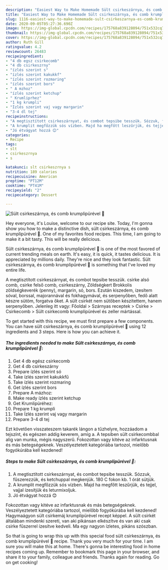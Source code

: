 ```yaml
---
description: "Easiest Way to Make Homemade Sült csirkeszárnya, és comb krumplipürével 🐔"
title: "Easiest Way to Make Homemade Sült csirkeszárnya, és comb krumplipürével 🐔"
slug: 1116-easiest-way-to-make-homemade-sult-csirkeszarnya-es-comb-krumplipurevel
date: 2020-09-05T05:27:36.690Z
image: https://img-global.cpcdn.com/recipes/175768a839128094/751x532cq70/sult-csirkeszarnya-es-comb-krumplipurevel-🐔-recept-foto.jpg
thumbnail: https://img-global.cpcdn.com/recipes/175768a839128094/751x532cq70/sult-csirkeszarnya-es-comb-krumplipurevel-🐔-recept-foto.jpg
cover: https://img-global.cpcdn.com/recipes/175768a839128094/751x532cq70/sult-csirkeszarnya-es-comb-krumplipurevel-🐔-recept-foto.jpg
author: Ruth Gill
ratingvalue: 4.2
reviewcount: 26483
recipeingredient:
- "4 db egsz csirkecomb"
- "4 db csirkeszrny"
- "ízlés szerint s"
- "ízlés szerint kakukkf"
- "ízlés szerint rozmaring"
- "ízlés szerint bors"
- " A mzhoz"
- "ízlés szerint ketchup"
- " Krumliprhez"
- "1 kg krumpli"
- "Ízlés szerint vaj vagy margarin"
- "3-4 dl tej"
recipeinstructions:
- "A megtisztított csirkeszárnyat, és combot tepsibe tesszük. Sózzuk, fűszerezzük, és ketchuppal megkenjük. 180 C fokon kb. 1 órát sütjük."
- "A krumplit megfőzzük sós vízben. Majd ha megfőtt leszűrjük, és tejjel, vajjal ízesítjük és leturmixoljuk."
- "Jó étvágyat hozzá 😊"
categories:
- Recipe
tags:
- slt
- csirkeszrnya
- s

katakunci: slt csirkeszrnya s 
nutrition: 189 calories
recipecuisine: American
preptime: "PT12M"
cooktime: "PT41M"
recipeyield: "2"
recipecategory: Dessert

---
```



![Sült csirkeszárnya, és comb krumplipürével 🐔](https://img-global.cpcdn.com/recipes/175768a839128094/751x532cq70/sult-csirkeszarnya-es-comb-krumplipurevel-🐔-recept-foto.jpg)

Hey everyone, it's Louise, welcome to our recipe site. Today, I'm gonna show you how to make a distinctive dish, sült csirkeszárnya, és comb krumplipürével 🐔. One of my favorites food recipes. This time, I am going to make it a bit tasty. This will be really delicious.

Sült csirkeszárnya, és comb krumplipürével 🐔 is one of the most favored of current trending meals on earth. It's easy, it is quick, it tastes delicious. It is appreciated by millions daily. They're nice and they look fantastic. Sült csirkeszárnya, és comb krumplipürével 🐔 is something that I've loved my entire life.

A megtisztított csirkeszárnyat, és combot tepsibe tesszük. csirke alsó comb, csirke felső comb, csirkeszárny, Zöldségkert Brokkolis zöldségkeverék (penny), margarin, só, bors. Ezután kiszedem, ízesítem sóval, borssal, majorannával és fokhagymával, és serpenyőben, fedő alatt készre sütöm, forgatva őket. A sült csirkét nem sütőben készítettem, hanem serpenyőben. Jelenleg itt vagy: Főoldal &gt; Szárnyas receptek &gt; Csirke &gt; Csirkecomb &gt; Sült csirkecomb krumplipürével és zeller mártással.


To get started with this recipe, we must first prepare a few components. You can have sült csirkeszárnya, és comb krumplipürével 🐔 using 12 ingredients and 3 steps. Here is how you can achieve it.

<!--inarticleads1-->

##### The ingredients needed to make Sült csirkeszárnya, és comb krumplipürével 🐔:

1. Get 4 db egész csirkecomb
1. Get 4 db csirkeszárny
1. Prepare ízlés szerint só
1. Take ízlés szerint kakukkfű
1. Take ízlés szerint rozmaring
1. Get ízlés szerint bors
1. Prepare  A mázhoz:
1. Make ready ízlés szerint ketchup
1. Get  Krumlipüréhez:
1. Prepare 1 kg krumpli
1. Take Ízlés szerint vaj vagy margarin
1. Prepare 3-4 dl tej


Ezt követően visszateszem takarék lángon a tűzhelyre, hozzáadom a tejszínt, és egészen addig keverem, amíg a. A tepsiben sült csirkecombbal alig van munka, mégis nagyszerű. Fokozottan vagy kitéve az infarktusnak és más betegségeknek. Veszélyeztetett kategóriába tartozol, mielőbb fogyókúrába kell kezdened! 

<!--inarticleads2-->

##### Steps to make Sült csirkeszárnya, és comb krumplipürével 🐔:

1. A megtisztított csirkeszárnyat, és combot tepsibe tesszük. Sózzuk, fűszerezzük, és ketchuppal megkenjük. 180 C fokon kb. 1 órát sütjük.
1. A krumplit megfőzzük sós vízben. Majd ha megfőtt leszűrjük, és tejjel, vajjal ízesítjük és leturmixoljuk.
1. Jó étvágyat hozzá 😊


Fokozottan vagy kitéve az infarktusnak és más betegségeknek. Veszélyeztetett kategóriába tartozol, mielőbb fogyókúrába kell kezdened! Hagymaágyon sült csirkemáj krumplipürével recept képpel. A sült csirkét általában mindenki szereti, van aki pikánsan elkészítve és van aki csak csirke fűszerrel ízesítve kedveli. Ma egy nagyon ízletes, pikáns szószban. 

So that is going to wrap this up with this special food sült csirkeszárnya, és comb krumplipürével 🐔 recipe. Thank you very much for your time. I am sure you will make this at home. There's gonna be interesting food in home recipes coming up. Remember to bookmark this page in your browser, and share it to your family, colleague and friends. Thanks again for reading. Go on get cooking!
